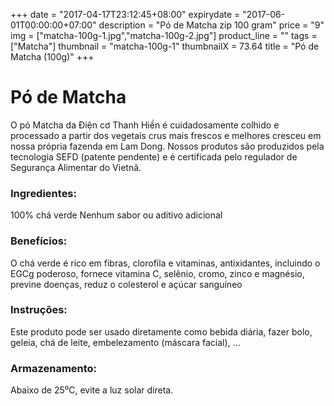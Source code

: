 +++
date = "2017-04-17T23:12:45+08:00"
expirydate = "2017-06-01T00:00:00+07:00"
description = "Pó de Matcha zip 100 gram"
price = "9"
img = ["matcha-100g-1.jpg","matcha-100g-2.jpg"]
product_line = ""
tags = ["Matcha"]
thumbnail = "matcha-100g-1"
thumbnailX = 73.64
title = "Pó de Matcha (100g)"
+++

# Pó de Matcha

O pó Matcha da Điện cơ Thanh Hiền é cuidadosamente colhido e processado a partir dos vegetais crus mais frescos e melhores
cresceu em nossa própria fazenda em Lam Dong. Nossos produtos são produzidos pela tecnologia SEFD (patente pendente) e
é certificada pelo regulador de Segurança Alimentar do Vietnã.


### Ingredientes:
100% chá verde
Nenhum sabor ou aditivo adicional

### Benefícios:
O chá verde é rico em fibras, clorofila e
vitaminas, antixidantes, incluindo o
EGCg poderoso, fornece vitamina C,
selênio, cromo, zinco e magnésio,
previne doenças, reduz o colesterol e
açúcar sanguíneo

### Instruções:
Este produto pode ser usado diretamente como
bebida diária, fazer bolo, geleia, chá de leite,
embelezamento (máscara facial), ...

### Armazenamento:
Abaixo de 25⁰C, evite a luz solar direta.
